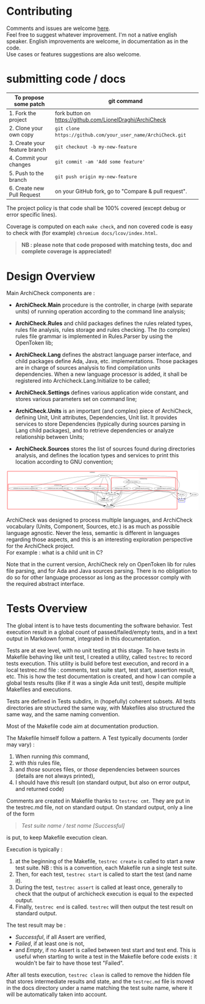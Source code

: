# Contributing

Comments and issues are welcome [here](https://github.com/LionelDraghi/ArchiCheck/issues/new).  
Feel free to suggest whatever improvement.
I'm not a native english speaker. English improvements are welcome, in documentation as in the code.  
Use cases or features suggestions are also welcome.  

# submitting code / docs

To propose some patch          | git command
-------------------------------|-------------------------------------
 1. Fork the project           | fork button on https://github.com/LionelDraghi/ArchiCheck
 2. Clone your own copy        | `git clone https://github.com/your_user_name/ArchiCheck.git`
 3. Create your feature branch | `git checkout -b my-new-feature`    
 4. Commit your changes        | `git commit -am 'Add some feature'` 
 5. Push to the branch         | `git push origin my-new-feature`    
 6. Create new Pull Request    | on your GitHub fork, go to "Compare & pull request".

The project policy is that code shall be 100% covered (except debug or error specific lines).

Coverage is computed on each `make check`, and non covered code is easy to check with (for example) `chromium docs/lcov/index.html`.  

> **NB : please note that code proposed with matching tests, doc and complete coverage is appreciated!**  

# Design Overview

Main ArchiCheck components are :

- **ArchiCheck.Main** procedure is the controller, in charge (with separate units) of running operation according to the command line analysis;

- **ArchiCheck.Rules** and child packages defines the rules related types, rules file analysis, rules storage and rules checking. The (to complex) rules file grammar is implemented in Rules.Parser by using the OpenToken lib;

- **ArchiCheck.Lang** defines the abstract language parser interface, and child packages define Ada, Java, etc. implementations. Those packages are in charge of sources analysis to find compilation units dependencies. When a new language processor is added, it shall be registered into Archicheck.Lang.Initialize to be called;

- **ArchiCheck.Settings** defines various application wide constant, and stores various parameters set on command line;

- **ArchiCheck.Units** is an important (and complex) piece of ArchiCheck, defining Unit, Unit attributes, Dependencies, Unit list. It provides services to store Dependencies (typically during sources parsing in Lang child packages), and to retrieve dependencies or analyze relationship between Units;

- **ArchiCheck.Sources** stores the list of sources found during directories analysis, and defines the location types and services to print this location according to GNU convention;

![A view on dependencies](tests/ac_view.png)

ArchiCheck was designed to process multiple languages, and ArchiCheck vocabulary (Units, Component, Sources, etc.) is as much as possible language agnostic.
Never the less, semantic is different in languages regarding those aspects, and this is an interesting exploration perspective for the ArchiCheck project.  
For example : what is a child unit in C?

Note that in the current version, ArchiCheck rely on OpenToken lib for rules file parsing, and for Ada and Java sources parsing. There is no obligation to do so for other language processor as long as the processor comply with the required abstract interface.

# Tests Overview

The global intent is to have tests documenting the software behavior. Test execution result in a global count of passed/failed/empty tests, and in a text output in Markdown format, integrated in this documentation.

Tests are at exe level, with no unit testing at this stage. To have tests in Makefile behaving like unit test, I created a utility, called `testrec` to record tests execution. 
This utility is build before test execution, and record in a local testrec.md file : comments, test suite start, test start, assertion result, etc.
This is how the test documentation is created, and how I can compile a global tests results (like if it was a single Ada unit test), despite multiple Makefiles and executions.

Tests are defined in Tests subdirs, in (hopefully) coherent subsets.
All tests directories are structured the same way, with Makefiles also structured the same way, and the same naming convention.

Most of the Makefile code aim at documentation production. 

The Makefile himself follow a pattern.
A Test typically documents (order may vary) :

1. When running _this_ command, 
2. with _this_ rules file,
3. and _those_ sources files, or _those_ dependencies between sources (details are not always printed),
4. I should have _this_ result (on standard output, but also on error output, and returned code)

Comments are created in Makefile thanks to `testrec cmt`. They are put in the testrec.md file, not on standard output. 
On standard output, only a line of the form  

> _Test suite name / test name [Successful]_  

is put, to keep Makefile execution clean.

Execution is typically :

1. at the beginning of the Makefile, `testrec create` is called to start a new test suite.
   NB : this is a convention, each Makefile run a single test suite.
2. Then, for each test, `testrec start` is called to start the test (and name it).
3. During the test, `testrec assert` is called at least once, generally to check that the output of archicheck execution is equal to the expected output.
4. Finally, `testrec end` is called. `testrec` will then output the test result on standard output.

The test result may be : 

- _Successful_, if all Assert are verified,
- _Failed_, if at least one is not,
- and _Empty_, if no Assert is called between test start and test end. This is useful when starting to write a test in the Makefile before code exists : it wouldn't be fair to have those test "Failed".

After all tests execution, `testrec clean` is called to remove the hidden file that stores intermediate results and state, and the `testrec.md` file is moved in the docs directory under a name matching the test suite name, where it will be automatically taken into account.